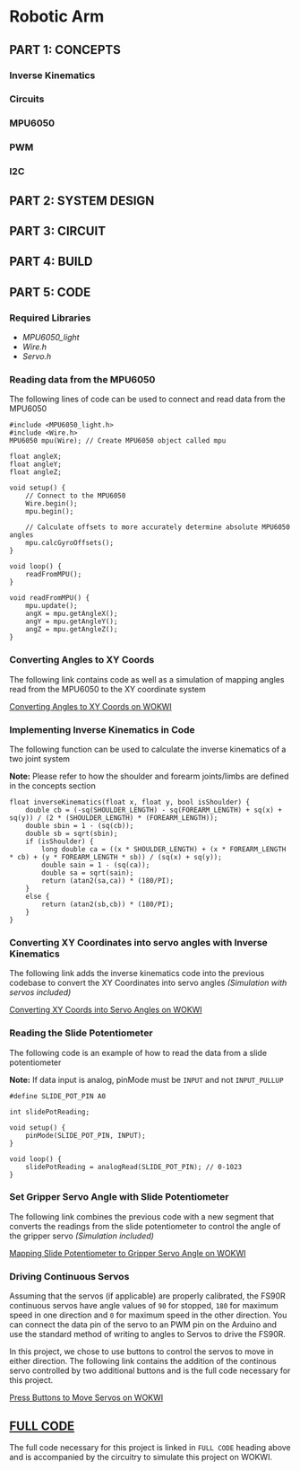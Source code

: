 # Robotic Arm


## **PART 1: CONCEPTS**

### Inverse Kinematics
### Circuits
### MPU6050
### PWM
### I2C

## **PART 2: SYSTEM DESIGN**

## **PART 3: CIRCUIT**

## **PART 4: BUILD**

## **PART 5: CODE**

### **Required Libraries**
* *MPU6050_light*
* *Wire.h*
* *Servo.h*
### **Reading data from the MPU6050**
The following lines of code can be used to connect and read data from the MPU6050

    #include <MPU6050_light.h>
    #include <Wire.h>
    MPU6050 mpu(Wire); // Create MPU6050 object called mpu

    float angleX;
    float angleY;
    float angleZ;

    void setup() {
        // Connect to the MPU6050
        Wire.begin();
        mpu.begin();

        // Calculate offsets to more accurately determine absolute MPU6050 angles
        mpu.calcGyroOffsets();
    }

    void loop() {
        readFromMPU();
    }

    void readFromMPU() {
        mpu.update();
        angX = mpu.getAngleX();
        angY = mpu.getAngleY();
        angZ = mpu.getAngleZ();
    }

### **Converting Angles to XY Coords**
The following link contains code as well as a simulation of mapping angles read from the MPU6050 to the XY coordinate system

[Converting Angles to XY Coords on WOKWI](https://wokwi.com/projects/335575380850115156)

### **Implementing Inverse Kinematics in Code**
The following function can be used to calculate the inverse kinematics of a two joint system

**Note:** Please refer to how the shoulder and forearm joints/limbs are defined in the concepts section

    float inverseKinematics(float x, float y, bool isShoulder) {
        double cb = (-sq(SHOULDER_LENGTH) - sq(FOREARM_LENGTH) + sq(x) + sq(y)) / (2 * (SHOULDER_LENGTH) * (FOREARM_LENGTH));
        double sbin = 1 - (sq(cb));
        double sb = sqrt(sbin);
        if (isShoulder) {
            long double ca = ((x * SHOULDER_LENGTH) + (x * FOREARM_LENGTH * cb) + (y * FOREARM_LENGTH * sb)) / (sq(x) + sq(y));
            double sain = 1 - (sq(ca));
            double sa = sqrt(sain);
            return (atan2(sa,ca)) * (180/PI);
        }
        else { 
            return (atan2(sb,cb)) * (180/PI);
        }
    }

### **Converting XY Coordinates into servo angles with Inverse Kinematics**
The following link adds the inverse kinematics code into the previous codebase to convert the XY Coordinates into servo angles *(Simulation with servos included)*

[Converting XY Coords into Servo Angles on WOKWI](https://wokwi.com/projects/335575417969705556)

### **Reading the Slide Potentiometer**
The following code is an example of how to read the data from a slide potentiometer

**Note:** If data input is analog, pinMode must be `INPUT` and not `INPUT_PULLUP`

    #define SLIDE_POT_PIN A0

    int slidePotReading;

    void setup() {
        pinMode(SLIDE_POT_PIN, INPUT);
    }

    void loop() {
        slidePotReading = analogRead(SLIDE_POT_PIN); // 0-1023
    }

### **Set Gripper Servo Angle with Slide Potentiometer**
The following link combines the previous code with a new segment that converts the readings from the slide potentiometer to control the angle of the gripper servo *(Simulation included)*

[Mapping Slide Potentiometer to Gripper Servo Angle on WOKWI](https://wokwi.com/projects/335575464075592276)

### **Driving Continuous Servos**
Assuming that the servos (if applicable) are properly calibrated, the FS90R continuous servos have angle values of `90` for stopped, `180` for maximum speed in one direction and `0` for maximum speed in the other direction. You can connect the data pin of the servo to an PWM pin on the Arduino and use the standard method of writing to angles to Servos to drive the FS90R.

In this project, we chose to use buttons to control the servos to move in either direction. The following link contains the addition of the continous servo controlled by two additional buttons and is the full code necessary for this project.

[Press Buttons to Move Servos on WOKWI](https://wokwi.com/projects/337906127494709842)

## [**FULL CODE**](https://wokwi.com/projects/335575481692717652)
The full code necessary for this project is linked in `FULL CODE` heading above and is accompanied by the circuitry to simulate this project on WOKWI.
